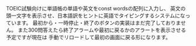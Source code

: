 TOEIC試験向けに単語帳の単語や英文をconst wordsの配列に入力し、
英文の頭一文字を表示させ、日本語訳をヒントに英語でタイピングするシステムになっています。
最初から・一時停止・終了のボタンの実装はまだ完了しておりません。
また300問答えたら終了アラームや最初に戻るかのアラートを表示させる予定ですが現在は
手動でリロードして最初の画面に戻る形になります。
